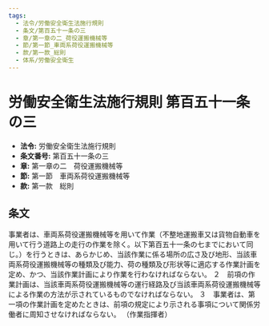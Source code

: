 ```yaml
---
tags:
  - 法令/労働安全衛生法施行規則
  - 条文/第百五十一条の三
  - 章/第一章の二_荷役運搬機械等
  - 節/第一節_車両系荷役運搬機械等
  - 款/第一款_総則
  - 体系/労働安全衛生
---
```

# 労働安全衛生法施行規則 第百五十一条の三

- **法令:** 労働安全衛生法施行規則
- **条文番号:** 第百五十一条の三
- **章:** 第一章の二　荷役運搬機械等
- **節:** 第一節　車両系荷役運搬機械等
- **款:** 第一款　総則

## 条文
事業者は、車両系荷役運搬機械等を用いて作業（不整地運搬車又は貨物自動車を用いて行う道路上の走行の作業を除く。以下第百五十一条の七までにおいて同じ。）を行うときは、あらかじめ、当該作業に係る場所の広さ及び地形、当該車両系荷役運搬機械等の種類及び能力、荷の種類及び形状等に適応する作業計画を定め、かつ、当該作業計画により作業を行わなければならない。
２　前項の作業計画は、当該車両系荷役運搬機械等の運行経路及び当該車両系荷役運搬機械等による作業の方法が示されているものでなければならない。
３　事業者は、第一項の作業計画を定めたときは、前項の規定により示される事項について関係労働者に周知させなければならない。
（作業指揮者）

